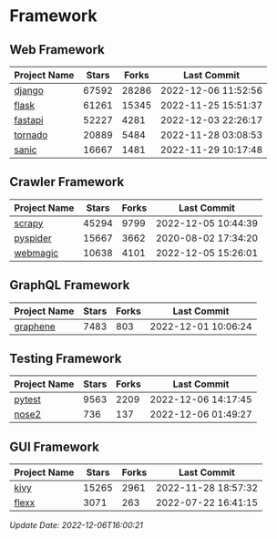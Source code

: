 # Framework

## Web Framework
| Project Name | Stars | Forks | Last Commit |
| ------------ | ----- | ----- | ----------- |
| [django](https://github.com/django/django) | 67592 | 28286 | 2022-12-06 11:52:56 |
| [flask](https://github.com/pallets/flask) | 61261 | 15345 | 2022-11-25 15:51:37 |
| [fastapi](https://github.com/tiangolo/fastapi) | 52227 | 4281 | 2022-12-03 22:26:17 |
| [tornado](https://github.com/tornadoweb/tornado) | 20889 | 5484 | 2022-11-28 03:08:53 |
| [sanic](https://github.com/sanic-org/sanic) | 16667 | 1481 | 2022-11-29 10:17:48 |

## Crawler Framework
| Project Name | Stars | Forks | Last Commit |
| ------------ | ----- | ----- | ----------- |
| [scrapy](https://github.com/scrapy/scrapy) | 45294 | 9799 | 2022-12-05 10:44:39 |
| [pyspider](https://github.com/binux/pyspider) | 15667 | 3662 | 2020-08-02 17:34:20 |
| [webmagic](https://github.com/code4craft/webmagic) | 10638 | 4101 | 2022-12-05 15:26:01 |

## GraphQL Framework
| Project Name | Stars | Forks | Last Commit |
| ------------ | ----- | ----- | ----------- |
| [graphene](https://github.com/graphql-python/graphene) | 7483 | 803 | 2022-12-01 10:06:24 |

## Testing Framework
| Project Name | Stars | Forks | Last Commit |
| ------------ | ----- | ----- | ----------- |
| [pytest](https://github.com/pytest-dev/pytest) | 9563 | 2209 | 2022-12-06 14:17:45 |
| [nose2](https://github.com/nose-devs/nose2) | 736 | 137 | 2022-12-06 01:49:27 |

## GUI Framework
| Project Name | Stars | Forks | Last Commit |
| ------------ | ----- | ----- | ----------- |
| [kivy](https://github.com/kivy/kivy) | 15265 | 2961 | 2022-11-28 18:57:32 |
| [flexx](https://github.com/flexxui/flexx) | 3071 | 263 | 2022-07-22 16:41:15 |

*Update Date: 2022-12-06T16:00:21*
